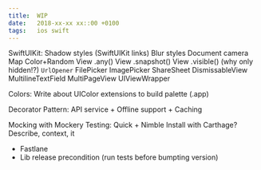 ```yaml
---
title:  WIP
date:   2018-xx-xx xx::00 +0100
tags:	ios swift
---
```


SwiftUIKit:
Shadow styles (SwiftUIKit links)
Blur styles
Document camera
Map
Color+Random
View .any()
View .snapshot()
View .visible() (why only hidden!?)
`UrlOpener`
FilePicker
ImagePicker
ShareSheet
DismissableView
MultilineTextField
MultiPageView
UIViewWrapper

Colors:
Write about UIColor extensions to build palette (.app)

Decorator Pattern:
API service + Offline support + Caching

Mocking with Mockery
Testing:
Quick + Nimble
Install with Carthage?
Describe, context, it
+ Fastlane
+ Lib release precondition (run tests before bumpting version)
